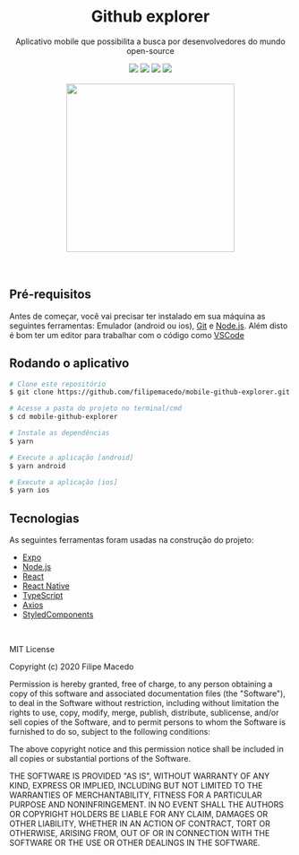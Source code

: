 <h1 align="center">Github explorer</h1>
<p align="center">Aplicativo mobile que possibilita a busca por desenvolvedores do mundo open-source</p>
<div align="center">
  <img src="https://img.shields.io/static/v1?label=Expo&message=~38.0.8&color=000020&logo=expo&style=for-the-badge"/>
  <img src="https://img.shields.io/static/v1?label=React&message=~16.11.0&color=61DAFB&logo=react&style=for-the-badge" />
  <img src="https://img.shields.io/static/v1?label=TypeScript&message=~3.9.5&color=007ACC&logo=typescript&style=for-the-badge" />
  <img src="https://img.shields.io/static/v1?label=StyledComponents&message=^5.2.0&color=DB7093&logo=styled-components&style=for-the-badge" />
</div>
<br/>

<div align="center">
  <img src="https://i.imgur.com/5OuQNXE.png" width="300" />
</div>
<br/>
<br/>

## Pré-requisitos
Antes de começar, você vai precisar ter instalado em sua máquina as seguintes ferramentas: Emulador (android ou ios),
[Git](https://git-scm.com) e [Node.js](https://nodejs.org/en/). Além disto é bom ter um editor para trabalhar com o código como [VSCode](https://code.visualstudio.com/)

## Rodando o aplicativo
```bash
# Clone este repositório
$ git clone https://github.com/filipemacedo/mobile-github-explorer.git

# Acesse a pasta do projeto no terminal/cmd
$ cd mobile-github-explorer

# Instale as dependências
$ yarn

# Execute a aplicação [android]
$ yarn android

# Execute a aplicação [ios]
$ yarn ios
```

## Tecnologias

As seguintes ferramentas foram usadas na construção do projeto:

- [Expo](https://expo.io/)
- [Node.js](https://nodejs.org/en/)
- [React](https://pt-br.reactjs.org/)
- [React Native](https://reactnative.dev/)
- [TypeScript](https://www.typescriptlang.org/)
- [Axios](https://www.npmjs.com/package/axios)
- [StyledComponents](https://www.npmjs.com/package/styled-components)

<br/>

MIT License

Copyright (c) 2020 Filipe Macedo

Permission is hereby granted, free of charge, to any person obtaining a copy
of this software and associated documentation files (the "Software"), to deal
in the Software without restriction, including without limitation the rights
to use, copy, modify, merge, publish, distribute, sublicense, and/or sell
copies of the Software, and to permit persons to whom the Software is
furnished to do so, subject to the following conditions:

The above copyright notice and this permission notice shall be included in all
copies or substantial portions of the Software.

THE SOFTWARE IS PROVIDED "AS IS", WITHOUT WARRANTY OF ANY KIND, EXPRESS OR
IMPLIED, INCLUDING BUT NOT LIMITED TO THE WARRANTIES OF MERCHANTABILITY,
FITNESS FOR A PARTICULAR PURPOSE AND NONINFRINGEMENT. IN NO EVENT SHALL THE
AUTHORS OR COPYRIGHT HOLDERS BE LIABLE FOR ANY CLAIM, DAMAGES OR OTHER
LIABILITY, WHETHER IN AN ACTION OF CONTRACT, TORT OR OTHERWISE, ARISING FROM,
OUT OF OR IN CONNECTION WITH THE SOFTWARE OR THE USE OR OTHER DEALINGS IN THE
SOFTWARE.
